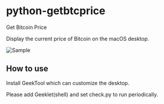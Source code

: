 # python-getbtcprice
Get Bitcoin Price

Display the current price of Bitcoin on the macOS desktop.

![Sample](sample.png)

## How to use
Install GeekTool which can customize the desktop.

Please add Geeklet(shell) and set check.py to run periodically.
